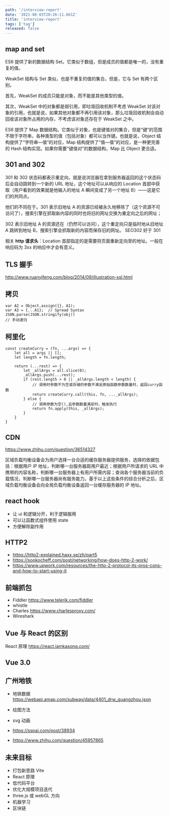 ```yaml
---
path: '/interview-report'
date: '2021-08-03T20:26:11.661Z'
title: 'interview-report'
tags: ['tag']
released: false
---
```


## map and set

ES6 提供了新的数据结构 Set。它类似于数组，但是成员的值都是唯一的，没有重复的值。

WeakSet 结构与 Set 类似，也是不重复的值的集合。但是，它与 Set 有两个区别。

首先，WeakSet 的成员只能是对象，而不能是其他类型的值。

其次，WeakSet 中的对象都是弱引用，即垃圾回收机制不考虑 WeakSet 对该对象的引用，也就是说，如果其他对象都不再引用该对象，那么垃圾回收机制会自动回收该对象所占用的内存，不考虑该对象还存在于 WeakSet 之中。

ES6 提供了 Map 数据结构。它类似于对象，也是键值对的集合，但是“键”的范围不限于字符串，各种类型的值（包括对象）都可以当作键。也就是说，Object 结构提供了“字符串—值”的对应，Map 结构提供了“值—值”的对应，是一种更完善的 Hash 结构实现。如果你需要“键值对”的数据结构，Map 比 Object 更合适。

## 301 and 302

301 和 302 状态码都表示重定向，就是说浏览器在拿到服务器返回的这个状态码后会自动跳转到一个新的 URL 地址，这个地址可以从响应的 Location 首部中获取（用户看到的效果就是他输入的地址 A 瞬间变成了另一个地址 B）——这是它们的共同点。

他们的不同在于。301 表示旧地址 A 的资源已经被永久地移除了（这个资源不可访问了），搜索引擎在抓取新内容的同时也将旧的网址交换为重定向之后的网址；

302 表示旧地址 A 的资源还在（仍然可以访问），这个重定向只是临时地从旧地址 A 跳转到地址 B，搜索引擎会抓取新的内容而保存旧的网址。 SEO302 好于 301

相关 **http 请求头**：Location 首部指定的是需要将页面重新定向至的地址。一般在响应码为 3xx 的响应中才会有意义。

## TLS 握手

http://www.ruanyifeng.com/blog/2014/09/illustration-ssl.html

## 拷贝

```
var A2 = Object.assign({}, A1);
var A3 = {...A1};  // Spread Syntax
JSON.parse(JSON.stringify(obj))
// 手动递归
```

## 柯里化

```
const createCurry = (fn, ...args) => {
    let all = args || [];
    let length = fn.length;

    return (...rest) => {
        let _allArgs = all.slice(0);
        _allArgs.push(...rest);
        if (rest.length > 0 || _allArgs.length < length) {
            // 调用时参数不为空或存储的参数不满足原始函数参数数量时，返回curry函数
            return createCurry.call(this, fn, ..._allArgs);
        } else {
            // 调用参数为空(),且参数数量满足时，触发执行
            return fn.apply(this, _allArgs);
        }
    }
}
```

## CDN

https://www.zhihu.com/question/36514327

区域负载均衡设备会为用户选择一台合适的缓存服务器提供服务，选择的依据包括：根据用户 IP 地址，判断哪一台服务器距用户最近；根据用户所请求的 URL 中携带的内容名称，判断哪一台服务器上有用户所需内容；查询各个服务器当前的负载情况，判断哪一台服务器尚有服务能力。基于以上这些条件的综合分析之后，区域负载均衡设备会向全局负载均衡设备返回一台缓存服务器的 IP 地址。

## react hook

- 让 ui 和逻辑分开，利于逻辑服用
- 可以让函数式组件使用 state
- 方便解除副作用

## HTTP2

- https://http2-explained.haxx.se/zh/part5
- https://sookocheff.com/post/networking/how-does-http-2-work/
- https://www.upwork.com/resources/the-http-2-protocol-its-pros-cons-and-how-to-start-using-it

## 前端抓包

- Fiddler https://www.telerik.com/fiddler
- whistle
- Charles https://www.charlesproxy.com/
- Wireshark

## Vue 与 React 的区别

React 原理 https://react.iamkasong.com/

## Vue 3.0

## 广州地铁

- 地铁数据 https://webapi.amap.com/subway/data/4401_drw_guangzhou.json
- 绘图方法
- svg 动画

- https://sspai.com/post/38934
- https://www.zhihu.com/question/45957865

## 未来目标

- 打包新思路 Vite
- React 原理
- 低代码平台
- 优化大规模项目迭代
- three.js 或 webGL 方向
- 机器学习
- 区块链
